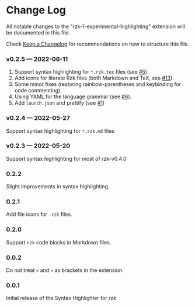 # Change Log

All notable changes to the "rzk-1-experimental-highlighting" extension will be documented in this file.

Check [Keep a Changelog](http://keepachangelog.com/) for recommendations on how to structure this file.

### v0.2.5 — 2022-06-11

1. Support syntax highlighting for `*.rzk.tex` files (see [#5](https://github.com/fizruk/vscode-rzk/pull/5)).
2. Add icons for literate Rzk files (both Markdown and TeX, see [#13](https://github.com/fizruk/vscode-rzk/pull/13)).
3. Some minor fixes (restoring rainbow-parentheses and keybinding for code commenting).
4. Using YAML for the language grammar (see [#6](https://github.com/fizruk/vscode-rzk/pull/6)).
5. Add `launch.json` and prettify (see [#1](https://github.com/fizruk/vscode-rzk/pull/1))

### v0.2.4 — 2022-05-27

Support syntax highlighting for `*.rzk.md` files

### v0.2.3 — 2022-05-20

Support syntax highlighting for most of rzk-v0.4.0

### 0.2.2

Slight improvements in syntax highlighting.

### 0.2.1

Add file icons for `.rzk` files.

### 0.2.0

Support `rzk` code blocks in Markdown files.

### 0.0.2

Do not treat `<` and `>` as brackets in the extension.

### 0.0.1

Initial release of the Syntax Highlighter for rzk
